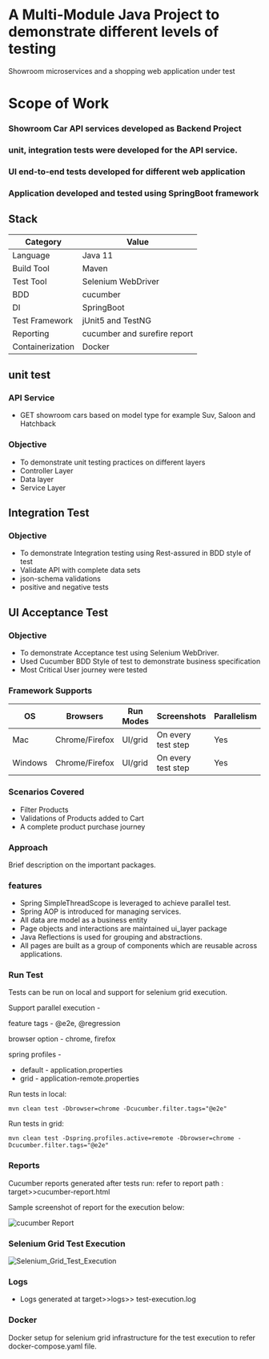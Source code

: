 # A Multi-Module Java Project to demonstrate different levels of testing
Showroom microservices and a shopping web application under test

# Scope of Work

### Showroom Car API services developed as Backend Project
### unit, integration tests were developed for the API service.
### UI end-to-end tests developed for different web application

### Application developed and tested using SpringBoot framework 

## Stack

| Category       | Value                        |
| -------------- |------------------------------|
| Language       | Java 11                      | 
| Build Tool     | Maven                        |
| Test Tool      | Selenium WebDriver           | 
| BDD            | cucumber                     | 
| DI             | SpringBoot                   | 
| Test Framework | jUnit5 and TestNG            | 
| Reporting      | cucumber and surefire report |
|Containerization| Docker                       |


## unit test

### API Service
* GET showroom cars based on model type for example Suv, Saloon and Hatchback

### Objective

* To demonstrate unit testing practices on different layers
* Controller Layer
* Data layer
* Service Layer

## Integration Test

### Objective

* To demonstrate Integration testing using Rest-assured in BDD style of test
* Validate API with complete data sets
* json-schema validations
* positive and negative tests

## UI Acceptance Test

### Objective

* To demonstrate Acceptance test using Selenium WebDriver.
* Used Cucumber BDD Style of test to demonstrate business specification
* Most Critical User journey were tested

### Framework Supports

| OS        | Browsers      |Run Modes| Screenshots            |Parallelism|
| --------- | --------------|---------|------------------------|-----------|
| Mac       | Chrome/Firefox| UI/grid | On every test step     | Yes       |
| Windows   | Chrome/Firefox| UI/grid | On every test step     | Yes       | 

### Scenarios Covered
* Filter Products
* Validations of Products added to Cart
* A complete product purchase journey

### Approach

Brief description on the important packages.

### features
* Spring SimpleThreadScope is leveraged to achieve parallel test.
* Spring AOP is introduced for managing services.
* All data are model as a business entity
* Page objects and interactions are maintained ui_layer package
* Java Reflections is used for grouping and abstractions.
* All pages are built as a group of components which are reusable across applications.

### Run Test
Tests can be run on local and support for selenium grid execution.
 
Support parallel execution  -

feature tags -
@e2e, @regression

browser option -
chrome, firefox

spring profiles -
* default - application.properties
* grid - application-remote.properties

Run tests in local:
```$xslt
mvn clean test -Dbrowser=chrome -Dcucumber.filter.tags="@e2e"
```
Run tests in grid:
```$xslt
mvn clean test -Dspring.profiles.active=remote -Dbrowser=chrome -Dcucumber.filter.tags="@e2e"
```


### Reports
Cucumber reports generated after tests run:
refer to report path : target>>cucumber-report.html

Sample screenshot of report for the execution below:

![cucumber Report](image/todd_mvc_app_test_report.png)

### Selenium Grid Test Execution

![Selenium_Grid_Test_Execution](image/grid_test_execution.PNG)

### Logs
* Logs generated at target>>logs>> test-execution.log

### Docker
Docker setup for selenium grid infrastructure for the test execution
to refer docker-compose.yaml file.